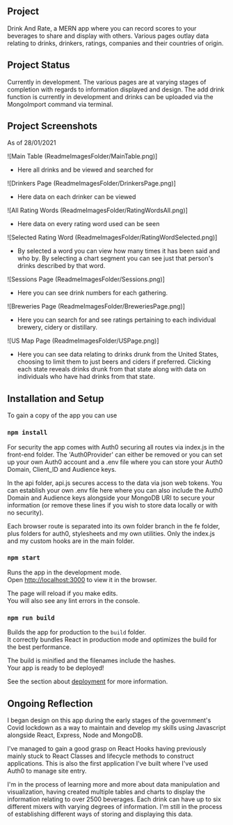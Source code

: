 ## Project

Drink And Rate, a MERN app where you can record scores to your beverages to share and display with others. Various pages outlay data relating to drinks, drinkers, ratings, companies and their countries of origin.

## Project Status

Currently in development. The various pages are at varying stages of completion with regards to information displayed and design. The add drink function is currently in development and drinks can be uploaded via the MongoImport command via terminal.

## Project Screenshots

As of 28/01/2021

![Main Table (ReadmeImagesFolder/MainTable.png)]
- Here all drinks and be viewed and searched for

![Drinkers Page (ReadmeImagesFolder/DrinkersPage.png)]
- Here data on each drinker can be viewed

![All Rating Words (ReadmeImagesFolder/RatingWordsAll.png)]
- Here data on every rating word used can be seen

![Selected Rating Word (ReadmeImagesFolder/RatingWordSelected.png)]
- By selected a word you can view how many times it has been said and who by. By selecting a chart segment you can see just that person's drinks described by that word.

![Sessions Page (ReadmeImagesFolder/Sessions.png)]
- Here you can see drink numbers for each gathering.

![Breweries Page (ReadmeImagesFolder/BreweriesPage.png)]
- Here you can search for and see ratings pertaining to each individual brewery, cidery or distillary.

![US Map Page (ReadmeImagesFolder/USPage.png)]
- Here you can see data relating to drinks drunk from the United States, choosing to limit them to just beers and ciders if preferred. Clicking each state reveals drinks drunk from that state along with data on individuals who have had drinks from that state.

## Installation and Setup

To gain a copy of the app you can use

### `npm install`

For security the app comes with Auth0 securing all routes via index.js in the front-end folder. The 'Auth0Provider' can either be removed or you can set up your own Auth0 account and a .env file where you can store your Auth0 Domain, Client_ID and Audience keys.

In the api folder, api.js secures access to the data via json web tokens. You can establish your own .env file here where you can also include the Auth0 Domain and Audience keys alongside your MongoDB URI to secure your information (or remove these lines if you wish to store data locally or with no security).

Each browser route is separated into its own folder branch in the fe folder, plus folders for auth0, stylesheets and my own utilities. Only the index.js and my custom hooks are in the main folder.

### `npm start`

Runs the app in the development mode.<br />
Open [http://localhost:3000](http://localhost:3000) to view it in the browser.

The page will reload if you make edits.<br />
You will also see any lint errors in the console.

### `npm run build`

Builds the app for production to the `build` folder.<br />
It correctly bundles React in production mode and optimizes the build for the best performance.

The build is minified and the filenames include the hashes.<br />
Your app is ready to be deployed!

See the section about [deployment](https://facebook.github.io/create-react-app/docs/deployment) for more information.

## Ongoing Reflection

I began design on this app during the early stages of the government's Covid lockdown as a way to maintain and develop my skills using Javascript alongside React, Express, Node and MongoDB.

I've managed to gain a good grasp on React Hooks having previously mainly stuck to React Classes and lifecycle methods to construct applications. This is also the first application I've built where I've used Auth0 to manage site entry.

I'm in the process of learning more and more about data manipulation and visualization, having created multiple tables and charts to display the information relating to over 2500 beverages. Each drink can have up to six different mixers with varying degrees of information. I'm still in the process of establishing different ways of storing and displaying this data.